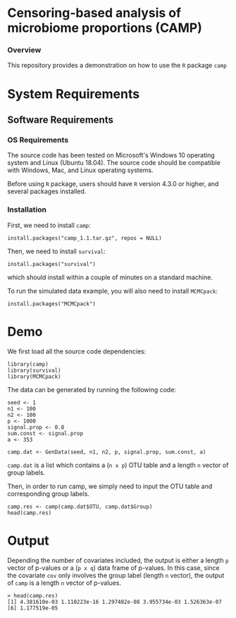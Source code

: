 # Censoring-based analysis of microbiome proportions (CAMP)

### Overview
This repository provides a demonstration on how to use the `R` package `camp`

# System Requirements

## Software Requirements

### OS Requirements

The source code has been tested on Microsoft's Windows 10 operating system and Linux (Ubuntu 18.04). The source code should be compatible with Windows, Mac, and Linux operating systems.

Before using `R` package, users should have `R` version 4.3.0 or higher, and several packages installed.

### Installation  

First, we need to install `camp`:  

    install.packages("camp_1.1.tar.gz", repos = NULL)

Then, we need to install `survival`:  

    install.packages("survival")
    
which should install within a couple of minutes on a standard machine.
   
To run the simulated data example, you will also need to install `MCMCpack`:  

    install.packages("MCMCpack")

# Demo

We first load all the source code dependencies:

```
library(camp)
library(survival)
library(MCMCpack)
```

The data can be generated by running the following code:

```
seed <- 1
n1 <- 100
n2 <- 100
p <- 1000
signal.prop <- 0.8
sum.const <- signal.prop
a <- 353

camp.dat <- GenData(seed, n1, n2, p, signal.prop, sum.const, a)
```

`camp.dat` is a list which contains a (`n x p`) OTU table and a length `n` vector of group labels.

Then, in order to run camp, we simply need to input the OTU table and corresponding group labels.
```
camp.res <- camp(camp.dat$OTU, camp.dat$Group)
head(camp.res)
```

# Output

Depending the number of covariates included, the output is either a length `p` vector of p-values or a (`p x q`) data frame of p-values. In this case, since the covariate `cov` only involves the group label (length `n` vector), the output of `camp` is a length `n` vector of p-values.

```
> head(camp.res)
[1] 4.381610e-03 1.110223e-16 1.297482e-08 3.955734e-03 1.526363e-07
[6] 1.177519e-05

```
